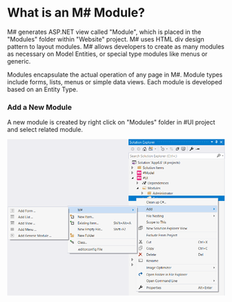 # What is an M# Module?

M# generates ASP.NET view called "Module", which is placed in the "Modules" folder within "Website" project. M# uses HTML div design pattern to layout modules. M# allows developers to create as many modules as necessary on Model Entities, or special type modules like menus or generic.

Modules encapsulate the actual operation of any page in M#. Module types include forms, lists, menus or simple data views. Each module is developed based on an Entity Type.

### Add a New Module

A new module is created by right click on "Modules" folder in #UI project and select related module.

!["Add Module"](ConceptsImages/AddModule.PNG "Add Module")
